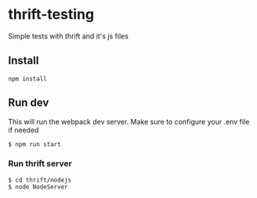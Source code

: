 # thrift-testing
Simple tests with thrift and it's js files

## Install
```
npm install
```

## Run dev
This will run the webpack dev server. Make sure to configure your .env file if needed
```
$ npm run start
```
### Run thrift server
```
$ cd thrift/nodejs
$ node NodeServer
